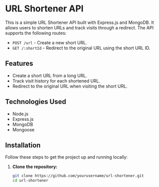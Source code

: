 # URL Shortener API

This is a simple URL Shortener API built with Express.js and MongoDB. It allows users to shorten URLs and track visits through a redirect. The API supports the following routes:

- `POST /url` - Create a new short URL.
- `GET /:shortId` - Redirect to the original URL using the short URL ID.

## Features

- Create a short URL from a long URL.
- Track visit history for each shortened URL.
- Redirect to the original URL when visiting the short URL.

## Technologies Used

- Node.js
- Express.js
- MongoDB
- Mongoose

## Installation

Follow these steps to get the project up and running locally:

1. **Clone the repository:**

   ```bash
   git clone https://github.com/yourusername/url-shortener.git
   cd url-shortener
